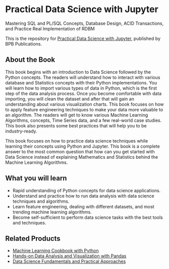 # Practical Data Science with Jupyter

Mastering SQL and PL/SQL Concepts, Database Design, ACID Transactions, and Practice Real Implementation of RDBM

This is the repository for [Practical Data Science with Jupyter](https://bpbonline.com/products/practical-data-science-with-jupyter?_pos=1&_sid=fba504fec&_ss=r), published by BPB Publications.

## About the Book
This book begins with an introduction to Data Science followed by the Python concepts. The readers will understand how to interact with various database and Statistics concepts with their Python implementations. You will learn how to import various types of data in Python, which is the first step of the data analysis process. Once you become comfortable with data importing, you will  clean the dataset and after that will gain an understanding about various visualization charts. This book focuses on how to apply feature engineering techniques to make your data more valuable to an algorithm. The readers will get to know various Machine Learning Algorithms, concepts, Time Series data, and a few real-world case studies. This book also presents some best practices that will help you to be industry-ready.

This book focuses on how to practice data science techniques while learning their concepts using Python and Jupyter. This book is a complete answer to the most common question that how can you get started with Data Science instead of explaining Mathematics and Statistics behind the Machine Learning Algorithms.

## What you will learn
* Rapid understanding of Python concepts for data science applications.
* Understand and practice how to run data analysis with data science techniques and algorithms.
* Learn feature engineering, dealing with different datasets, and most trending machine learning algorithms.
* Become self-sufficient to perform data science tasks with the best tools and techniques.

## Related Products
* [Machine Learning Cookbook with Python](https://bpbonline.com/products/machine-learning-cookbook-with-python?_pos=1&_sid=3eeeeda6b&_ss=r)
* [Hands-on Data Analysis and Visualization with Pandas](https://bpbonline.com/products/hands-on-data-analysis-and-visualization-with-pandas?_pos=1&_sid=8aaa647a5&_ss=r)
* [ Data Science Fundamentals and Practical Approaches](https://bpbonline.com/products/data-science-python-programming-book-ebook?_pos=1&_sid=66fa241c4&_ss=r)
